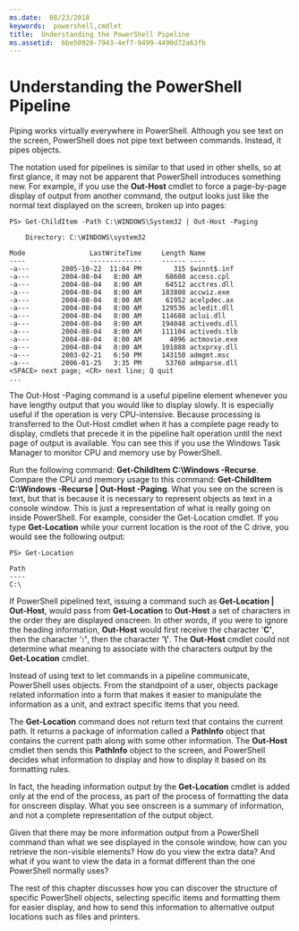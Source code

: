 ```yaml
---
ms.date:  08/23/2018
keywords:  powershell,cmdlet
title:  Understanding the PowerShell Pipeline
ms.assetid:  6be50926-7943-4ef7-9499-4490d72a63fb
---
```


# Understanding the PowerShell Pipeline

Piping works virtually everywhere in PowerShell. Although you see text on the screen, PowerShell does not pipe text between commands. Instead, it pipes objects.

The notation used for pipelines is similar to that used in other shells, so at first glance, it may not be apparent that PowerShell introduces something new. For example, if you use the **Out-Host** cmdlet to force a page-by-page display of output from another command, the output looks just like the normal text displayed on the screen, broken up into pages:

```
PS> Get-ChildItem -Path C:\WINDOWS\System32 | Out-Host -Paging

    Directory: C:\WINDOWS\system32

Mode                LastWriteTime     Length Name
----                -------------     ------ ----
-a---        2005-10-22  11:04 PM        315 $winnt$.inf
-a---        2004-08-04   8:00 AM      68608 access.cpl
-a---        2004-08-04   8:00 AM      64512 acctres.dll
-a---        2004-08-04   8:00 AM     183808 accwiz.exe
-a---        2004-08-04   8:00 AM      61952 acelpdec.ax
-a---        2004-08-04   8:00 AM     129536 acledit.dll
-a---        2004-08-04   8:00 AM     114688 aclui.dll
-a---        2004-08-04   8:00 AM     194048 activeds.dll
-a---        2004-08-04   8:00 AM     111104 activeds.tlb
-a---        2004-08-04   8:00 AM       4096 actmovie.exe
-a---        2004-08-04   8:00 AM     101888 actxprxy.dll
-a---        2003-02-21   6:50 PM     143150 admgmt.msc
-a---        2006-01-25   3:35 PM      53760 admparse.dll
<SPACE> next page; <CR> next line; Q quit
...
```

The Out-Host -Paging command is a useful pipeline element whenever you have lengthy output that you would like to display slowly. It is especially useful if the operation is very CPU-intensive. Because processing is transferred to the Out-Host cmdlet when it has a complete page ready to display, cmdlets that precede it in the pipeline halt operation until the next page of output is available. You can see this if you use the Windows Task Manager to monitor CPU and memory use by PowerShell.

Run the following command: **Get-ChildItem C:\\Windows -Recurse**. Compare the CPU and memory usage to this command: **Get-ChildItem C:\\Windows -Recurse | Out-Host -Paging**. What you see on the screen is text, but that is because it is necessary to represent objects as text in a console window. This is just a representation of what is really going on inside PowerShell. For example, consider the Get-Location cmdlet. If you type **Get-Location** while your current location is the root of the C drive, you would see the following output:

```
PS> Get-Location

Path
----
C:\
```

If PowerShell pipelined text, issuing a command such as **Get-Location | Out-Host**, would pass from **Get-Location** to **Out-Host** a set of characters in the order they are displayed onscreen. In other words, if you were to ignore the heading information, **Out-Host** would first receive the character '**C'**, then the character '**:'**, then the character '**\\'**. The **Out-Host** cmdlet could not determine what meaning to associate with the characters output by the **Get-Location** cmdlet.

Instead of using text to let commands in a pipeline communicate, PowerShell uses objects. From the standpoint of a user, objects package related information into a form that makes it easier to manipulate the information as a unit, and extract specific items that you need.

The **Get-Location** command does not return text that contains the current path. It returns a package of information called a **PathInfo** object that contains the current path along with some other information. The **Out-Host** cmdlet then sends this **PathInfo** object to the screen, and PowerShell decides what information to display and how to display it based on its formatting rules.

In fact, the heading information output by the **Get-Location** cmdlet is added only at the end of the process, as part of the process of formatting the data for onscreen display. What you see onscreen is a summary of information, and not a complete representation of the output object.

Given that there may be more information output from a PowerShell command than what we see displayed in the console window, how can you retrieve the non-visible elements? How do you view the extra data? And what if you want to view the data in a format different than the one PowerShell normally uses?

The rest of this chapter discusses how you can discover the structure of specific PowerShell objects, selecting specific items and formatting them for easier display, and how to send this information to alternative output locations such as files and printers.